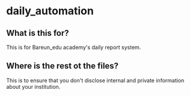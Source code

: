 # daily_automation

## What is this for?

This is for Bareun_edu academy's daily report system.

## Where is the rest ot the files?

This is to ensure that you don't disclose internal and private information about your institution.
